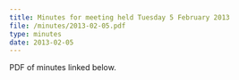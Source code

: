 ```yaml
---
title: Minutes for meeting held Tuesday 5 February 2013
file: /minutes/2013-02-05.pdf
type: minutes
date: 2013-02-05
---
```


PDF of minutes linked below.
